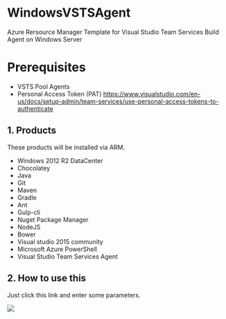 # WindowsVSTSAgent

Azure Rersource Manager Template for Visual Studio Team Services Build Agent on Windows Server

# Prerequisites

* VSTS Pool Agents
* Personal Access Token (PAT)
    https://www.visualstudio.com/en-us/docs/setup-admin/team-services/use-personal-access-tokens-to-authenticate

## 1. Products

These products will be installed via ARM.

* Windows 2012 R2 DataCenter
* Chocolatey
* Java
* Git
* Maven
* Gradle
* Ant
* Gulp-cli
* Nuget Package Manager
* NodeJS
* Bower
* Visual studio 2015 community
* Microsoft Azure PowerShell
* Visual Studio Team Services Agent

## 2. How to use this

Just click this link and enter some parameters.

<a href="https://portal.azure.com/#create/Microsoft.Template/uri/https%3A%2F%2Fraw.githubusercontent.com%2Facosmici%2FWindowsVSTSAgent%2Fmaster%2Fazuredeploy.json" target="_blank">
    <img src="http://azuredeploy.net/deploybutton.png"/>
</a>


